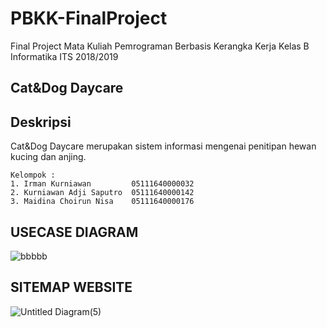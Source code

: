 # PBKK-FinalProject
Final Project Mata Kuliah Pemrograman Berbasis Kerangka Kerja Kelas B Informatika ITS 2018/2019

## Cat&Dog Daycare

## Deskripsi 
Cat&Dog Daycare merupakan sistem informasi mengenai penitipan hewan kucing dan anjing.

```
Kelompok :
1. Irman Kurniawan         05111640000032
2. Kurniawan Adji Saputro  05111640000142
3. Maidina Choirun Nisa    05111640000176
```

## USECASE DIAGRAM
![bbbbb](https://user-images.githubusercontent.com/33053581/56195020-4dcd4000-605e-11e9-89a9-cdeabd4ac24d.jpg)

## SITEMAP WEBSITE
![Untitled Diagram(5)](https://user-images.githubusercontent.com/33053581/56195319-ecf23780-605e-11e9-891a-31a3e283e272.jpg)


